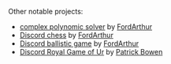 Other notable projects:
- [complex polynomic solver](https://gist.github.com/FordArthur/3fa54782d9e735c1bec9863b16b62489) by [FordArthur](https://github.com/FordArthur)
- [Discord chess](https://github.com/FordArthur/chess-ix) by [FordArthur](https://github.com/FordArthur)
- [Discord ballistic game](https://github.com/FordArthur/ballistics-ix) by [FordArthur](https://github.com/FordArthur)
- [Discord Royal Game of Ur](https://gist.github.com/phunanon/1e0b75f9619f67c4a9d91e8593bb5016) by [Patrick Bowen](https://github.com/phunanon)
